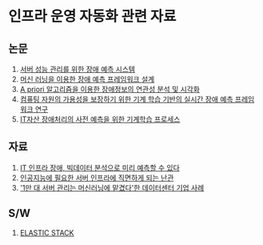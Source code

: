 인프라 운영 자동화 관련 자료
===============================
논문
----
1. [서버 성능 관리를 위한 장애 예측 시스템](https://github.com/bulgemi/ITOA/blob/master/A_Prediction_System_for_Server_Performance_Management.md)
2. [머신 러닝을 이용한 장애 예측 프레임워크 설계](https://github.com/bulgemi/ITOA/blob/master/System_Failure_Prediction_Framework_Using_Machine_Learning_Algorithm.md)
3. [A priori 알고리즘을 이용한 장애정보의 연관성 분석 및 시각화](https://github.com/bulgemi/ITOA/blob/master/Association_Analysis_and_Visualization_of_Fault_Inforamtion_using_A_priori_Algorithm.md)
4. [컴퓨팅 자원의 가용성을 보장하기 위한 기계 학습 기반의 실시간 장애 예측 프레임워크 연구](https://github.com/bulgemi/ITOA/blob/master/A_Study_on_the_Real-time_Failure_Prediction_Framework_based_on_Machine_Learning_to_Ensure_Availability_of_Computing_Resources.md)
5. [IT자산 장애처리의 사전 예측을 위한 기계학습 프로세스](https://github.com/bulgemi/ITOA/blob/master/Machine_Learning_Process_for_the_Prediction_of_the_IT_Asset_Fault_Recovery.md)

자료
----
1. [IT 인프라 장애, 빅데이터 분석으로 미리 예측할 수 있다](https://github.com/bulgemi/ITOA/blob/master/LG_CNS_20150528.md)
2. [인공지능에 필요한 서버 인프라에 직면하게 되는 난관](https://github.com/bulgemi/ITOA/blob/master/IDC_201709.md)
3. ['1만 대 서버 관리는 머신러닝에 맡겼다'한 데이터센터 기업 사례](https://github.com/bulgemi/ITOA/blob/master/ciokorea_20190712.md)

S/W
---
1. [ELASTIC STACK](https://github.com/bulgemi/ITOA/blob/master/elastic_stack.md)
